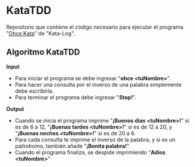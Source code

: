 # KataTDD
Repositorio que contiene el código necesario para ejecutar el programa "[Ohce Kata](https://kata-log.rocks/ohce-kata)" de "Kata-Log".
## Algoritmo KataTDD
**Input**
* Para iniciar el programa se debe ingresar "**ohce \<tuNombre\>**".
* Para hacer una consulta por el inverso de una palabra simplemente debe escribirla.
* Para terminar el programa debe ingresar "**Stop!**".

**Output**
* Cuando se inicia el programa imprime "**¡Buenos días \<tuNombre\>!**" si es de 6 a 12, "**¡Buenas tardes \<tuNombre\>!**" si es de 12 a 20, y "**¡Buenas noches \<tuNombre\>!**" si es de 20 a 6.
* Para cada consulta te imprime el inverso de la palabra, y si es un palíndromo, tambièn añade "**¡Bonita palabra!**".
* Cuando el programa finaliza, se despide imprimiendo "**Adios \<tuNombre\>**" 
